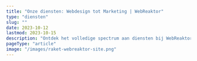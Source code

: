 ```yaml
---
title: "Onze diensten: Webdesign tot Marketing | WebReaktor"
type: "diensten"
slug: ""
date: 2023-10-12
lastmod: 2023-10-15
description: "Ontdek het volledige spectrum aan diensten bij WebReaktor, van creatief webdesign tot effectieve marketing. Kwaliteit in elke pixel!"
pageType: "article"
image: "/images/raket-webreaktor-site.png"
---
```



